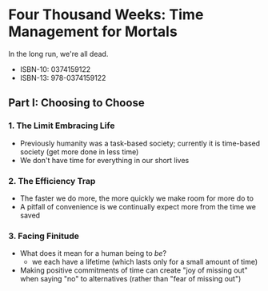 # Four Thousand Weeks: Time Management for Mortals

In the long run, we're all dead.

* ISBN-10: 0374159122
* ISBN-13: 978-0374159122

## Part I: Choosing to Choose

### 1. The Limit Embracing Life

* Previously humanity was a task-based society; currently it is time-based society (get more done in less time)
* We don't have time for everything in our short lives

### 2. The Efficiency Trap

* The faster we do more, the more quickly we make room for more do to
* A pitfall of convenience is we continually expect more from the time we saved

### 3. Facing Finitude

* What does it mean for a human being to *be*?
  * we each have a lifetime (which lasts only for a small amount of time)
* Making positive commitments of time can create "joy of missing out" when saying "no" to alternatives (rather than "fear of missing out")
